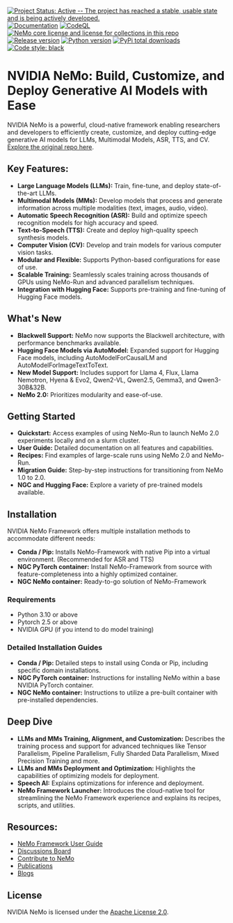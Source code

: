 [![Project Status: Active -- The project has reached a stable, usable state and is being actively developed.](http://www.repostatus.org/badges/latest/active.svg)](http://www.repostatus.org/#active)
[![Documentation](https://readthedocs.com/projects/nvidia-nemo/badge/?version=main)](https://docs.nvidia.com/deeplearning/nemo/user-guide/docs/en/main/)
[![CodeQL](https://github.com/nvidia/nemo/actions/workflows/codeql.yml/badge.svg?branch=main&event=push)](https://github.com/nvidia/nemo/actions/workflows/codeql.yml)
[![NeMo core license and license for collections in this repo](https://img.shields.io/badge/License-Apache%202.0-brightgreen.svg)](https://github.com/NVIDIA/NeMo/blob/master/LICENSE)
[![Release version](https://badge.fury.io/py/nemo-toolkit.svg)](https://badge.fury.io/py/nemo-toolkit)
[![Python version](https://img.shields.io/pypi/pyversions/nemo-toolkit.svg)](https://badge.fury.io/py/nemo-toolkit)
[![PyPi total downloads](https://static.pepy.tech/personalized-badge/nemo-toolkit?period=total&units=international_system&left_color=grey&right_color=brightgreen&left_text=downloads)](https://pepy.tech/project/nemo-toolkit)
[![Code style: black](https://img.shields.io/badge/code%20style-black-000000.svg)](https://github.com/psf/black)

# NVIDIA NeMo: Build, Customize, and Deploy Generative AI Models with Ease

NVIDIA NeMo is a powerful, cloud-native framework enabling researchers and developers to efficiently create, customize, and deploy cutting-edge generative AI models for LLMs, Multimodal Models, ASR, TTS, and CV.  [Explore the original repo here](https://github.com/NVIDIA/NeMo).

## Key Features:

*   **Large Language Models (LLMs):** Train, fine-tune, and deploy state-of-the-art LLMs.
*   **Multimodal Models (MMs):** Develop models that process and generate information across multiple modalities (text, images, audio, video).
*   **Automatic Speech Recognition (ASR):** Build and optimize speech recognition models for high accuracy and speed.
*   **Text-to-Speech (TTS):** Create and deploy high-quality speech synthesis models.
*   **Computer Vision (CV):** Develop and train models for various computer vision tasks.
*   **Modular and Flexible:** Supports Python-based configurations for ease of use.
*   **Scalable Training:** Seamlessly scales training across thousands of GPUs using NeMo-Run and advanced parallelism techniques.
*   **Integration with Hugging Face:** Supports pre-training and fine-tuning of Hugging Face models.

## What's New

*   **Blackwell Support:** NeMo now supports the Blackwell architecture, with performance benchmarks available.
*   **Hugging Face Models via AutoModel:** Expanded support for Hugging Face models, including AutoModelForCausalLM and AutoModelForImageTextToText.
*   **New Model Support:** Includes support for Llama 4, Flux, Llama Nemotron, Hyena & Evo2, Qwen2-VL, Qwen2.5, Gemma3, and Qwen3-30B&32B.
*   **NeMo 2.0:**  Prioritizes modularity and ease-of-use.

## Getting Started

*   **Quickstart:** Access examples of using NeMo-Run to launch NeMo 2.0 experiments locally and on a slurm cluster.
*   **User Guide:** Detailed documentation on all features and capabilities.
*   **Recipes:** Find examples of large-scale runs using NeMo 2.0 and NeMo-Run.
*   **Migration Guide:** Step-by-step instructions for transitioning from NeMo 1.0 to 2.0.
*   **NGC and Hugging Face:** Explore a variety of pre-trained models available.

## Installation

NVIDIA NeMo Framework offers multiple installation methods to accommodate different needs:

*   **Conda / Pip:** Installs NeMo-Framework with native Pip into a virtual environment. (Recommended for ASR and TTS)
*   **NGC PyTorch container:** Install NeMo-Framework from source with feature-completeness into a highly optimized container.
*   **NGC NeMo container:** Ready-to-go solution of NeMo-Framework

### Requirements

*   Python 3.10 or above
*   Pytorch 2.5 or above
*   NVIDIA GPU (if you intend to do model training)

### Detailed Installation Guides

*   **Conda / Pip:** Detailed steps to install using Conda or Pip, including specific domain installations.
*   **NGC PyTorch container:** Instructions for installing NeMo within a base NVIDIA PyTorch container.
*   **NGC NeMo container:** Instructions to utilize a pre-built container with pre-installed dependencies.

## Deep Dive

*   **LLMs and MMs Training, Alignment, and Customization:** Describes the training process and support for advanced techniques like Tensor Parallelism, Pipeline Parallelism, Fully Sharded Data Parallelism, Mixed Precision Training and more.
*   **LLMs and MMs Deployment and Optimization:** Highlights the capabilities of optimizing models for deployment.
*   **Speech AI:** Explains optimizations for inference and deployment.
*   **NeMo Framework Launcher:** Introduces the cloud-native tool for streamlining the NeMo Framework experience and explains its recipes, scripts, and utilities.

## Resources:

*   [NeMo Framework User Guide](https://docs.nvidia.com/nemo-framework/user-guide/latest/playbooks/index.html)
*   [Discussions Board](https://github.com/NVIDIA/NeMo/discussions)
*   [Contribute to NeMo](https://github.com/NVIDIA/NeMo/blob/stable/CONTRIBUTING.md)
*   [Publications](https://nvidia.github.io/NeMo/publications/)
*   [Blogs](https://developer.nvidia.com/blog/tag/nemo)

## License

NVIDIA NeMo is licensed under the [Apache License 2.0](https://github.com/NVIDIA/NeMo?tab=Apache-2.0-1-ov-file).